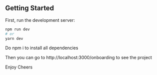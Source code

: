 
## Getting Started

First, run the development server:

```bash
npm run dev
# or
yarn dev
```

Do npm i to install all dependencies

Then you can go to http://localhost:3000/onboarding to see the project

Enjoy Cheers

